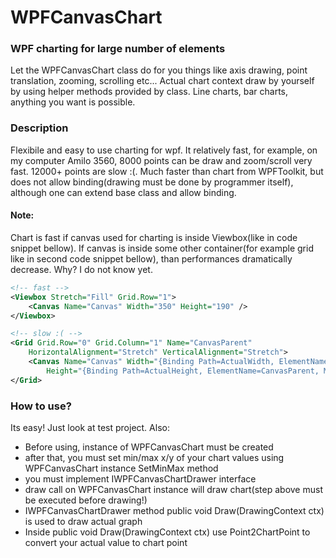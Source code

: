 # WPFCanvasChart

### WPF charting for large number of elements
Let the WPFCanvasChart class do for you things like axis drawing, point translation, zooming, scrolling etc... Actual chart context draw by yourself
by using helper methods provided by class. Line charts, bar charts, anything you want is possible.

### Description
Flexibile and easy to use charting for wpf. It relatively fast, for example, on my computer Amilo 3560, 8000 points can be draw and zoom/scroll very fast.
12000+ points are slow :(. Much faster than chart from WPFToolkit, but does not allow binding(drawing must be done by programmer itself), although one can
extend base class and allow binding.

#### Note:
Chart is fast if canvas used for charting is inside Viewbox(like in code snippet bellow). If canvas is inside some other container(for example grid like in second code snippet bellow), than performances dramatically decrease. Why? I do not know yet.
``` xml
<!-- fast -->
<Viewbox Stretch="Fill" Grid.Row="1">
	<Canvas Name="Canvas" Width="350" Height="190" />
</Viewbox>

<!-- slow :( -->
<Grid Grid.Row="0" Grid.Column="1" Name="CanvasParent" 
	HorizontalAlignment="Stretch" VerticalAlignment="Stretch">
	<Canvas Name="Canvas" Width="{Binding Path=ActualWidth, ElementName=CanvasParent, Mode=OneWay}"
		Height="{Binding Path=ActualHeight, ElementName=CanvasParent, Mode=OneWay}"/>
</Grid>
```

### How to use?
Its easy! Just look at test project. Also:
- Before using, instance of WPFCanvasChart must be created
- after that, you must set min/max x/y of your chart values using WPFCanvasChart  instance SetMinMax method
- you must implement IWPFCanvasChartDrawer interface
- draw call on WPFCanvasChart instance will draw chart(step above must be executed before drawing!)
- IWPFCanvasChartDrawer method public void Draw(DrawingContext ctx) is used to draw actual graph
- Inside public void Draw(DrawingContext ctx) use Point2ChartPoint to convert your actual value to chart point

